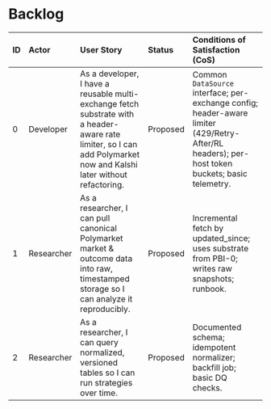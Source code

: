 # Backlog

| ID | Actor | User Story | Status | Conditions of Satisfaction (CoS) |
| :-- | :---- | :--------- | :----- | :------------------------------- |
| 0 | Developer | As a developer, I have a reusable multi-exchange fetch substrate with a header-aware rate limiter, so I can add Polymarket now and Kalshi later without refactoring. | Proposed | Common `DataSource` interface; per-exchange config; header-aware limiter (429/Retry-After/RL headers); per-host token buckets; basic telemetry. |
| 1 | Researcher | As a researcher, I can pull canonical Polymarket market & outcome data into raw, timestamped storage so I can analyze it reproducibly. | Proposed | Incremental fetch by updated_since; uses substrate from PBI-0; writes raw snapshots; runbook. |
| 2 | Researcher | As a researcher, I can query normalized, versioned tables so I can run strategies over time. | Proposed | Documented schema; idempotent normalizer; backfill job; basic DQ checks. |
